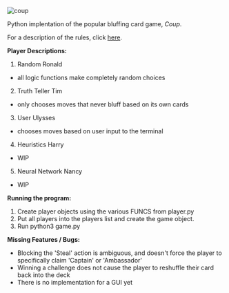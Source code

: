 ![coup](https://github.com/riensou/coup/assets/90002238/014734d5-452b-4fe3-bbe6-badca2f2d625)

Python implentation of the popular bluffing card game, _Coup_.

For a description of the rules, click [here](https://www.ultraboardgames.com/coup/game-rules.php).


**Player Descriptions:**
1. Random Ronald
- all logic functions make completely random choices

2. Truth Teller Tim
- only chooses moves that never bluff based on its own cards

3. User Ulysses
- chooses moves based on user input to the terminal

4. Heuristics Harry
- WIP

5. Neural Network Nancy
- WIP


**Running the program:**
1. Create player objects using the various FUNCS from player.py
2. Put all players into the players list and create the game object.
3. Run python3 game.py


**Missing Features / Bugs:**
* Blocking the 'Steal' action is ambiguous, and doesn't force the player to specifically claim 'Captain' or 'Ambassador'
* Winning a challenge does not cause the player to reshuffle their card back into the deck
* There is no implementation for a GUI yet

